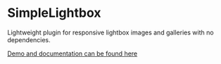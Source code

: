 # SimpleLightbox
Lightweight plugin for responsive lightbox images and galleries with no dependencies.

[Demo and documentation can be found here](http://dbrekalo.github.io/simpleLightbox/)
